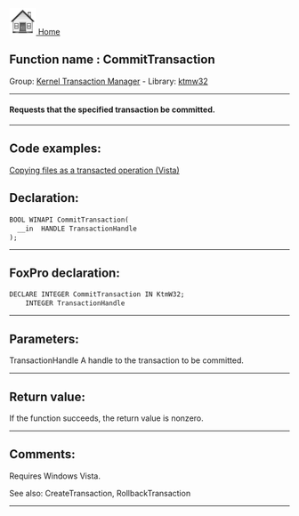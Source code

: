 [<img src="../../images/home.png"> Home ](https://github.com/VFPX/Win32API)  

## Function name : CommitTransaction
Group: [Kernel Transaction Manager](../../functions_group.md#Kernel_Transaction_Manager)  -  Library: [ktmw32](../../../libraries.md#ktmw32)  
***  


#### Requests that the specified transaction be committed.
***  


## Code examples:
[Copying files as a transacted operation (Vista)](../../samples/sample_540.md)  

## Declaration:
```foxpro  
BOOL WINAPI CommitTransaction(
  __in  HANDLE TransactionHandle
);  
```  
***  


## FoxPro declaration:
```foxpro  
DECLARE INTEGER CommitTransaction IN KtmW32;
	INTEGER TransactionHandle  
```  
***  


## Parameters:
TransactionHandle 
A handle to the transaction to be committed.
  
***  


## Return value:
If the function succeeds, the return value is nonzero.  
***  


## Comments:
Requires Windows Vista.  
  
See also: CreateTransaction, RollbackTransaction   
  
***  

